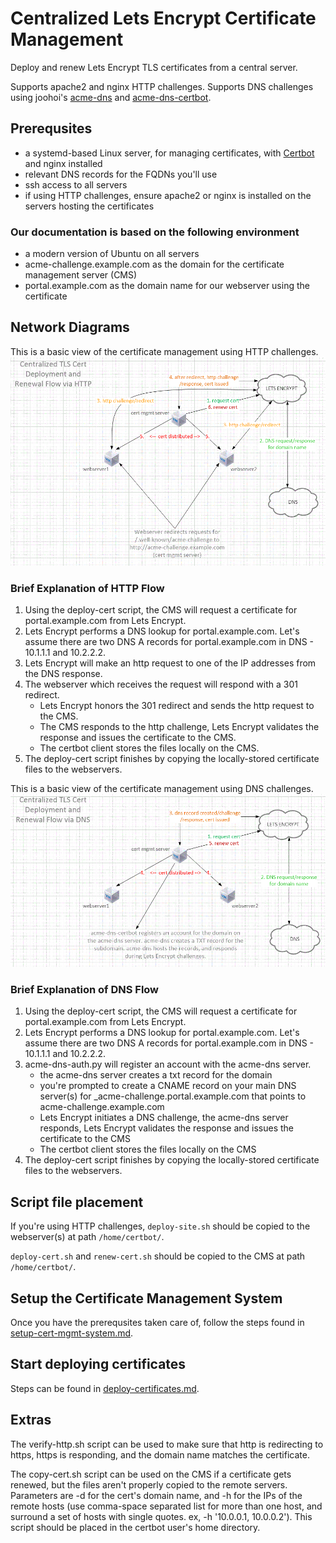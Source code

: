 # Centralized Lets Encrypt Certificate Management

Deploy and renew Lets Encrypt TLS certificates from a central server.

Supports apache2 and nginx HTTP challenges. Supports DNS challenges using joohoi's [acme-dns](https://github.com/joohoi/acme-dns) and [acme-dns-certbot](https://github.com/joohoi/acme-dns-certbot-joohoi).

## Prerequsites

- a systemd-based Linux server, for managing certificates, with [Certbot](https://certbot.eff.org/instructions) and nginx installed
- relevant DNS records for the FQDNs you'll use
- ssh access to all servers
- if using HTTP challenges, ensure apache2 or nginx is installed on the servers hosting the certificates

### Our documentation is based on the following environment

- a modern version of Ubuntu on all servers
- acme-challenge.example.com as the domain for the certificate management server (CMS)
- portal.example.com as the domain name for our webserver using the certificate

## Network Diagrams

This is a basic view of the certificate management using HTTP challenges.
![TLS HTTP Flow](./tls-flow-http.gif)

### Brief Explanation of HTTP Flow

1. Using the deploy-cert script, the CMS will request a certificate for portal.example.com from Lets Encrypt.
2. Lets Encrypt performs a DNS lookup for portal.example.com. Let's assume there are two DNS A records for portal.example.com in DNS - 10.1.1.1 and 10.2.2.2.
3. Lets Encrypt will make an http request to one of the IP addresses from the DNS response.
4. The webserver which receives the request will respond with a 301 redirect.
    - Lets Encrypt honors the 301 redirect and sends the http request to the CMS.
    - The CMS responds to the http challenge, Lets Encrypt validates the response and issues the certificate to the CMS.
    - The certbot client stores the files locally on the CMS.
5. The deploy-cert script finishes by copying the locally-stored certificate files to the webservers.

This is a basic view of the certificate management using DNS challenges.
![TLS DNS Flow](./tls-flow-dns.gif)

### Brief Explanation of DNS Flow

1. Using the deploy-cert script, the CMS will request a certificate for portal.example.com from Lets Encrypt.
2. Lets Encrypt performs a DNS lookup for portal.example.com. Let's assume there are two DNS A records for portal.example.com in DNS - 10.1.1.1 and 10.2.2.2.
3. acme-dns-auth.py will register an account with the acme-dns server.
    - the acme-dns server creates a txt record for the domain
    - you're prompted to create a CNAME record on your main DNS server(s) for _acme-challenge.portal.example.com that points to acme-challenge.example.com
    - Lets Encrypt initiates a DNS challenge, the acme-dns server responds, Lets Encrypt validates the response and issues the certificate to the CMS
    - The certbot client stores the files locally on the CMS
4. The deploy-cert script finishes by copying the locally-stored certificate files to the webservers.

## Script file placement

If you're using HTTP challenges, `deploy-site.sh` should be copied to the webserver(s) at path `/home/certbot/`.

`deploy-cert.sh` and `renew-cert.sh` should be copied to the CMS at path `/home/certbot/`.

## Setup the Certificate Management System

Once you have the prerequsites taken care of, follow the steps found in [setup-cert-mgmt-system.md](setup-cert-mgmt-system.md).

## Start deploying certificates

Steps can be found in [deploy-certificates.md](deploy-certificates.md).

## Extras

The verify-http.sh script can be used to make sure that http is redirecting to https, https is responding, and the domain name matches the certificate.

The copy-cert.sh script can be used on the CMS if a certificate gets renewed, but the files aren't properly copied to the remote servers. Parameters are -d for the cert's domain name, and -h for the IPs of the remote hosts (use comma-space separated list for more than one host, and surround a set of hosts with single quotes. ex, -h '10.0.0.1, 10.0.0.2'). This script should be placed in the certbot user's home directory.
